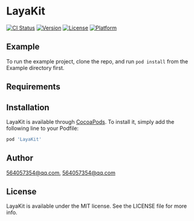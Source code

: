 # LayaKit

[![CI Status](https://img.shields.io/travis/564057354@qq.com/LayaKit.svg?style=flat)](https://travis-ci.org/564057354@qq.com/LayaKit)
[![Version](https://img.shields.io/cocoapods/v/LayaKit.svg?style=flat)](https://cocoapods.org/pods/LayaKit)
[![License](https://img.shields.io/cocoapods/l/LayaKit.svg?style=flat)](https://cocoapods.org/pods/LayaKit)
[![Platform](https://img.shields.io/cocoapods/p/LayaKit.svg?style=flat)](https://cocoapods.org/pods/LayaKit)

## Example

To run the example project, clone the repo, and run `pod install` from the Example directory first.

## Requirements

## Installation

LayaKit is available through [CocoaPods](https://cocoapods.org). To install
it, simply add the following line to your Podfile:

```ruby
pod 'LayaKit'
```

## Author

564057354@qq.com, 564057354@qq.com

## License

LayaKit is available under the MIT license. See the LICENSE file for more info.
